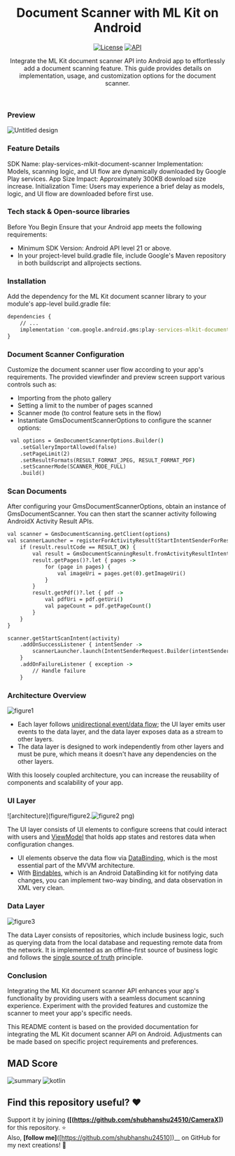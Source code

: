 <h1 align="center">Document Scanner with ML Kit on Android
</h1>

<p align="center">
  <a href="https://opensource.org/licenses/Apache-2.0"><img alt="License" ![mode_base](https://github.com/shubhanshu24510/CameraX/assets/100926922/7d2a2479-41ed-4b73-b92d-486275f5c4f9)
src="https://img.shields.io/badge/License-Apache%202.0-blue.svg"/></a>
  <a href="https://android-arsenal.com/api?level=21"><img alt="API" src="https://img.shields.io/badge/API-21%2B-brightgreen.svg?style=flat"/></a>
</p>

<p align="center">  
Integrate the ML Kit document scanner API into  Android app to effortlessly add a document scanning feature. This guide provides details on implementation, usage, and customization options for the document scanner.
</p>
</br>

### Preview

![Untitled design](https://github.com/shubhanshu24510/CameraX/assets/100926922/12654fd2-9e77-4acd-b321-9ed1695fae08)


### Feature Details
SDK Name: play-services-mlkit-document-scanner
Implementation: Models, scanning logic, and UI flow are dynamically downloaded by Google Play services.
App Size Impact: Approximately 300KB download size increase.
Initialization Time: Users may experience a brief delay as models, logic, and UI flow are downloaded before first use.

### Tech stack & Open-source libraries
Before You Begin
Ensure that your Android app meets the following requirements:

- Minimum SDK Version: Android API level 21 or above.
- In your project-level build.gradle file, include Google's Maven repository in both buildscript and allprojects sections.

### Installation
Add the dependency for the ML Kit document scanner library to your module's app-level build.gradle file:
```cmd
dependencies {
    // ...
    implementation 'com.google.android.gms:play-services-mlkit-document-scanner:16.0.0-beta1'
}

```
### Document Scanner Configuration
Customize the document scanner user flow according to your app's requirements. The provided viewfinder and preview screen support various controls such as:

- Importing from the photo gallery
- Setting a limit to the number of pages scanned
- Scanner mode (to control feature sets in the flow)
- Instantiate GmsDocumentScannerOptions to configure the scanner options:
  
```cmd
 val options = GmsDocumentScannerOptions.Builder()
    .setGalleryImportAllowed(false)
    .setPageLimit(2)
    .setResultFormats(RESULT_FORMAT_JPEG, RESULT_FORMAT_PDF)
    .setScannerMode(SCANNER_MODE_FULL)
    .build()

```

### Scan Documents
After configuring your GmsDocumentScannerOptions, obtain an instance of GmsDocumentScanner. You can then start the scanner activity following AndroidX Activity Result APIs.

```cmd
val scanner = GmsDocumentScanning.getClient(options)
val scannerLauncher = registerForActivityResult(StartIntentSenderForResult()) { result ->
    if (result.resultCode == RESULT_OK) {
        val result = GmsDocumentScanningResult.fromActivityResultIntent(result.data)
        result.getPages()?.let { pages ->
            for (page in pages) {
                val imageUri = pages.get(0).getImageUri()
            }
        }
        result.getPdf()?.let { pdf ->
            val pdfUri = pdf.getUri()
            val pageCount = pdf.getPageCount()
        }
    }
}

scanner.getStartScanIntent(activity)
    .addOnSuccessListener { intentSender ->
        scannerLauncher.launch(IntentSenderRequest.Builder(intentSender).build())
    }
    .addOnFailureListener { exception ->
        // Handle failure
    }

```


### Architecture Overview

 ![figure1](https://github.com/shubhanshu24510/CameraX/assets/100926922/e51a219d-cb16-4a5b-8eb4-f01cc80fbdbd)
 
- Each layer follows [unidirectional event/data flow](https://developer.android.com/topic/architecture/ui-layer#udf); the UI layer emits user events to the data layer, and the data layer exposes data as a stream to other layers.
- The data layer is designed to work independently from other layers and must be pure, which means it doesn't have any dependencies on the other layers.

With this loosely coupled architecture, you can increase the reusability of components and scalability of your app.

### UI Layer

![architecture](figure/figure2.![figure2](https://github.com/shubhanshu24510/CameraX/assets/100926922/8a92c457-bdfd-4e95-857f-59cb0dce98b9)
png)

The UI layer consists of UI elements to configure screens that could interact with users and [ViewModel](https://developer.android.com/topic/libraries/architecture/viewmodel) that holds app states and restores data when configuration changes.
- UI elements observe the data flow via [DataBinding](https://developer.android.com/topic/libraries/data-binding), which is the most essential part of the MVVM architecture. 
- With [Bindables](https://github.com/skydoves/bindables), which is an Android DataBinding kit for notifying data changes, you can implement two-way binding, and data observation in XML very clean.

### Data Layer
![figure3](https://github.com/shubhanshu24510/CameraX/assets/100926922/a8bcbac0-18eb-403a-8d03-bb5ae2847d1e)

The data Layer consists of repositories, which include business logic, such as querying data from the local database and requesting remote data from the network. It is implemented as an offline-first source of business logic and follows the [single source of truth](https://en.wikipedia.org/wiki/Single_source_of_truth) principle.<br>

### Conclusion
Integrating the ML Kit document scanner API enhances your app's functionality by providing users with a seamless document scanning experience. Experiment with the provided features and customize the scanner to meet your app's specific needs.


This README content is based on the provided documentation for integrating the ML Kit document scanner API on Android. Adjustments can be made based on specific project requirements and preferences.

## MAD Score
![summary](https://user-images.githubusercontent.com/24237865/102366914-84f6b000-3ffc-11eb-8d49-b20694239782.png)
![kotlin](https://user-images.githubusercontent.com/24237865/102366932-8a53fa80-3ffc-11eb-8131-fd6745a6f079.png)


## Find this repository useful? :heart:
Support it by joining __([(https://github.com/shubhanshu24510/CameraX])__ for this repository. :star: <br>
Also, __[follow me]__([https://github.com/shubhanshu24510])__ on GitHub for my next creations! 🤩
